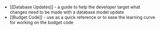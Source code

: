 - [[Database Updates]] - a guide to help the developer target what changes need to be made with a database model update
- [[Budget Code]] - use as a quick reference or to ease the learning curve for working on the budget code
